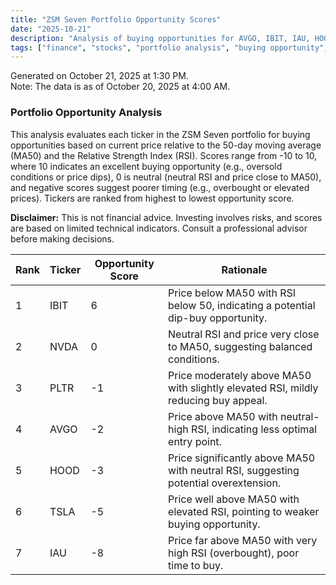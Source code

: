 ```yaml
---
title: "ZSM Seven Portfolio Opportunity Scores"
date: "2025-10-21"
description: "Analysis of buying opportunities for AVGO, IBIT, IAU, HOOD, PLTR, TSLA, NVDA based on RSI and MA50 indicators for investment decisions."
tags: ["finance", "stocks", "portfolio analysis", "buying opportunity", "RSI", "MA50"]
---
```


Generated on October 21, 2025 at 1:30 PM.  
Note: The data is as of October 20, 2025 at 4:00 AM.

### Portfolio Opportunity Analysis
This analysis evaluates each ticker in the ZSM Seven portfolio for buying opportunities based on current price relative to the 50-day moving average (MA50) and the Relative Strength Index (RSI). Scores range from -10 to 10, where 10 indicates an excellent buying opportunity (e.g., oversold conditions or price dips), 0 is neutral (neutral RSI and price close to MA50), and negative scores suggest poorer timing (e.g., overbought or elevated prices). Tickers are ranked from highest to lowest opportunity score.

**Disclaimer:** This is not financial advice. Investing involves risks, and scores are based on limited technical indicators. Consult a professional advisor before making decisions.

| Rank | Ticker | Opportunity Score | Rationale |
|------|--------|-------------------|-----------|
| 1 | IBIT | 6 | Price below MA50 with RSI below 50, indicating a potential dip-buy opportunity. |
| 2 | NVDA | 0 | Neutral RSI and price very close to MA50, suggesting balanced conditions. |
| 3 | PLTR | -1 | Price moderately above MA50 with slightly elevated RSI, mildly reducing buy appeal. |
| 4 | AVGO | -2 | Price above MA50 with neutral-high RSI, indicating less optimal entry point. |
| 5 | HOOD | -3 | Price significantly above MA50 with neutral RSI, suggesting potential overextension. |
| 6 | TSLA | -5 | Price well above MA50 with elevated RSI, pointing to weaker buying opportunity. |
| 7 | IAU | -8 | Price far above MA50 with very high RSI (overbought), poor time to buy. |
